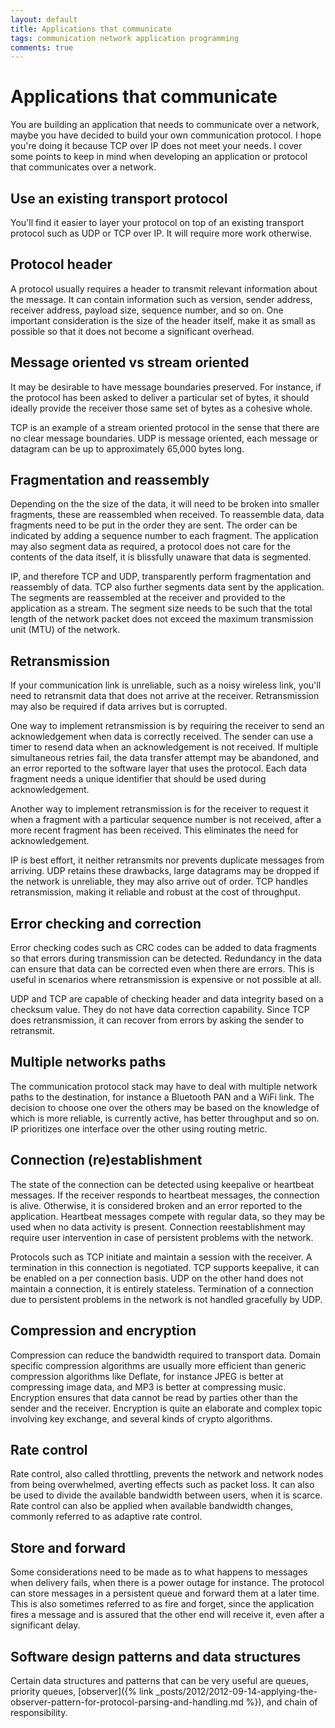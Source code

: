 ```yaml
---
layout: default
title: Applications that communicate
tags: communication network application programming
comments: true
---
```

# Applications that communicate

You are building an application that needs to communicate over a network, maybe you have decided to build your own communication protocol. I hope you're doing it because TCP over IP does not meet your needs. I cover some points to keep in mind when developing an application or protocol that communicates over a network.

## Use an existing transport protocol

You'll find it easier to layer your protocol on top of an existing transport protocol such as UDP or TCP over IP. It will require more work otherwise.

## Protocol header

A protocol usually requires a header to transmit relevant information about the message. It can contain information such as version, sender address, receiver address, payload size, sequence number, and so on. One important consideration is the size of the header itself, make it as small as possible so that it does not become a significant overhead.

## Message oriented vs stream oriented

It may be desirable to have message boundaries preserved. For instance, if the protocol has been asked to deliver a particular set of bytes, it should ideally provide the receiver those same set of bytes as a cohesive whole.

TCP is an example of a stream oriented protocol in the sense that there are no clear message boundaries. UDP is message oriented, each message or datagram can be up to approximately 65,000 bytes long.

## Fragmentation and reassembly

Depending on the the size of the data, it will need to be broken into smaller fragments, these are reassembled when received. To reassemble data, data fragments need to be put in the order they are sent. The order can be indicated by adding a sequence number to each fragment. The application may also segment data as required, a protocol does not care for the contents of the data itself, it is blissfully unaware that data is segmented.

IP, and therefore TCP and UDP, transparently perform fragmentation and reassembly of data. TCP also further segments data sent by the application. The segments are reassembled at the receiver and provided to the application as a stream. The segment size needs to be such that the total length of the network packet does not exceed the maximum transmission unit (MTU) of the network.

## Retransmission

If your communication link is unreliable, such as a noisy wireless link, you'll need to retransmit data that does not arrive at the receiver. Retransmission may also be required if data arrives but is corrupted.

One way to implement retransmission is by requiring the receiver to send an acknowledgement when data is correctly received. The sender can use a timer to resend data when an acknowledgement is not received. If multiple simultaneous retries fail, the data transfer attempt may be abandoned, and an error reported to the software layer that uses the protocol. Each data fragment needs a unique identifier that should be used during acknowledgement.

Another way to implement retransmission is for the receiver to request it when a fragment with a particular sequence number is not received, after a more recent fragment has been received. This eliminates the need for acknowledgement.

IP is best effort, it neither retransmits nor prevents duplicate messages from arriving. UDP retains these drawbacks, large datagrams may be dropped if the network is unreliable, they may also arrive out of order. TCP handles retransmission, making it reliable and robust at the cost of throughput.

## Error checking and correction

Error checking codes such as CRC codes can be added to data fragments so that errors during transmission can be detected. Redundancy in the data can ensure that data can be corrected even when there are errors. This is useful in scenarios where retransmission is expensive or not possible at all.

UDP and TCP are capable of checking header and data integrity based on a checksum value. They do not have data correction capability. Since TCP does retransmission, it can recover from errors by asking the sender to retransmit.

## Multiple networks paths

The communication protocol stack may have to deal with multiple network paths to the destination, for instance a Bluetooth PAN and a WiFi link. The decision to choose one over the others may be based on the knowledge of which is more reliable, is currently active, has better throughput and so on. IP prioritizes one interface over the other using routing metric.

## Connection (re)establishment

The state of the connection can be detected using keepalive or heartbeat messages. If the receiver responds to heartbeat messages, the connection is alive. Otherwise, it is considered broken and an error reported to the application. Heartbeat messages compete with regular data, so they may be used when no data activity is present. Connection reestablishment may require user intervention in case of persistent problems with the network.

Protocols such as TCP initiate and maintain a session with the receiver. A termination in this connection is negotiated. TCP supports keepalive, it can be enabled on a per connection basis. UDP on the other hand does not maintain a connection, it is entirely stateless. Termination of a connection due to persistent problems in the network is not handled gracefully by UDP.

## Compression and encryption

Compression can reduce the bandwidth required to transport data. Domain specific compression algorithms are usually more efficient than generic compression algorithms like Deflate, for instance JPEG is better at compressing image data, and MP3 is better at compressing music. Encryption ensures that data cannot be read by parties other than the sender and the receiver. Encryption is quite an elaborate and complex topic involving key exchange, and several kinds of crypto algorithms.

## Rate control

Rate control, also called throttling, prevents the network and network nodes from being overwhelmed, averting effects such as packet loss. It can also be used to divide the available bandwidth between users, when it is scarce. Rate control can also be applied when available bandwidth changes, commonly referred to as adaptive rate control.

## Store and forward

Some considerations need to be made as to what happens to messages when delivery fails, when there is a power outage for instance. The protocol can store messages in a persistent queue and forward them at a later time. This is also sometimes referred to as fire and forget, since the application fires a message and is assured that the other end will receive it, even after a significant delay.

## Software design patterns and data structures

Certain data structures and patterns that can be very useful are queues, priority queues, [observer]({% link _posts/2012/2012-09-14-applying-the-observer-pattern-for-protocol-parsing-and-handling.md %}), and chain of responsibility.
